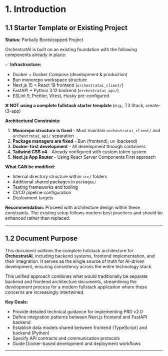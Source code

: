 # 1. Introduction

## 1.1 Starter Template or Existing Project

**Status:** Partially Bootstrapped Project

OrchestratAI is built on an existing foundation with the following components already in place:

✅ **Infrastructure:**
- Docker + Docker Compose (development & production)
- Bun monorepo workspace structure
- Next.js 15 + React 19 frontend (`orchestratai_client/`)
- FastAPI + Python 3.12 backend (`orchestratai_api/`)
- ESLint 9, Prettier, Vitest, Husky pre-configured

❌ **NOT using a complete fullstack starter template** (e.g., T3 Stack, create-t3-app)

**Architectural Constraints:**
1. **Monorepo structure is fixed** - Must maintain `orchestratai_client/` and `orchestratai_api/` separation
2. **Package managers are fixed** - Bun (frontend), uv (backend)
3. **Docker-first development** - All development through containers
4. **Tailwind CSS v4** - Already configured with custom token system
5. **Next.js App Router** - Using React Server Components First approach

**What CAN be modified:**
- Internal directory structure within `src/` folders
- Additional shared packages in `packages/`
- Testing frameworks and tooling
- CI/CD pipeline configuration
- Deployment targets

**Recommendation:** Proceed with architecture design within these constraints. The existing setup follows modern best practices and should be enhanced rather than replaced.

---

## 1.2 Document Purpose

This document outlines the complete fullstack architecture for **OrchestratAI**, including backend systems, frontend implementation, and their integration. It serves as the single source of truth for AI-driven development, ensuring consistency across the entire technology stack.

This unified approach combines what would traditionally be separate backend and frontend architecture documents, streamlining the development process for a modern fullstack application where these concerns are increasingly intertwined.

**Key Goals:**
- Provide detailed technical guidance for implementing PRD v2.0
- Define integration patterns between Next.js frontend and FastAPI backend
- Establish data models shared between frontend (TypeScript) and backend (Python)
- Specify API contracts and communication protocols
- Guide Docker-based development and deployment workflows

---
